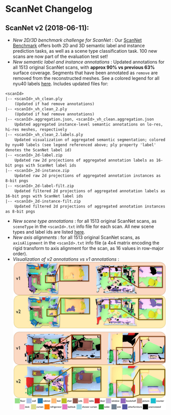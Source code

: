 
# ScanNet Changelog


## ScanNet v2 (2018-06-11):
- *New 2D/3D benchmark challenge for ScanNet* : Our [ScanNet Benchmark](http://kaldir.vc.in.tum.de/scannet_benchmark) offers both 2D and 3D semantic label and instance prediction tasks, as well as a scene type classification task. 100 new scans are now part of the evaluation test set!
- *New semantic label and instance annotations* : Updated annotations for all 1513 original ScanNet scans, with **approx 90% vs previous 63%** surface coverage. Segments that have been annotated as `remove` are removed from the reconstructed meshes. 
See a colored legend for all nyu40 labels [here](http://kaldir.vc.in.tum.de/scannet_benchmark/img/legend.jpg).
Includes updated files for:
```
<scanId>
|-- <scanId>_vh_clean.ply
    (Updated if had remove annotations)
|-- <scanId>_vh_clean_2.ply
    (Updated if had remove annotations)
|-- <scanId>.aggregation.json, <scanId>_vh_clean.aggregation.json
    Updated aggregated instance-level semantic annotations on lo-res, hi-res meshes, respectively
|-- <scanId>_vh_clean_2.labels.ply
    Updated visualization of aggregated semantic segmentation; colored by nyu40 labels (see legend referenced above; ply property 'label' denotes the ScanNet label id)
|-- <scanId>_2d-label.zip
    Updated raw 2d projections of aggregated annotation labels as 16-bit pngs with ScanNet label ids
|-- <scanId>_2d-instance.zip
    Updated raw 2d projections of aggregated annotation instances as 8-bit pngs
|-- <scanId>_2d-label-filt.zip
    Updated filtered 2d projections of aggregated annotation labels as 16-bit pngs with ScanNet label ids
|-- <scanId>_2d-instance-filt.zip
    Updated filtered 2d projections of aggregated annotation instances as 8-bit pngs
```

- *New scene type annotations* : for all 1513 original ScanNet scans, as `sceneType` in the `<scanId>.txt` info file for each scan. All new scene types and label ids are listed [here](http://kaldir.vc.in.tum.de/scannet_benchmark/scene_types_all.txt).
- *New axis alignments* : for all 1513 original ScanNet scans, as `axisAlignment` in the `<scanId>.txt` info file (a 4x4 matrix encoding the rigid transform to axis alignment for the scan, as 16 values in row-major order).
- *Visualization of v2 annotations vs v1 annotations* : 
<a href="img/v2_vs_v1_annotations.jpg"><center>
<img src="img/v2_vs_v1_annotations.jpg" /></center></a>



